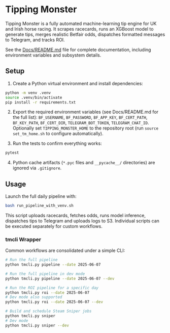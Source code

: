 # Tipping Monster

Tipping Monster is a fully automated machine-learning tip engine for UK and Irish horse racing. It scrapes racecards, runs an XGBoost model to generate tips, merges realistic Betfair odds, dispatches formatted messages to Telegram, and tracks ROI.

See the [Docs/README.md](Docs/README.md) file for complete documentation, including environment variables and subsystem details.

## Setup

1. Create a Python virtual environment and install dependencies:

```bash
python -m venv .venv
source .venv/bin/activate
pip install -r requirements.txt
```

2. Export the required environment variables (see Docs/README.md for the full list):
`BF_USERNAME`, `BF_PASSWORD`, `BF_APP_KEY`, `BF_CERT_PATH`, `BF_KEY_PATH`, `BF_CERT_DIR`, `TELEGRAM_BOT_TOKEN`, `TELEGRAM_CHAT_ID`.
Optionally set `TIPPING_MONSTER_HOME` to the repository root (run `source set_tm_home.sh` to configure automatically).

3. Run the tests to confirm everything works:

```bash
pytest
```

4. Python cache artifacts (`*.pyc` files and `__pycache__/` directories) are ignored via `.gitignore`.

## Usage

Launch the full daily pipeline with:

```bash
bash run_pipeline_with_venv.sh
```

This script uploads racecards, fetches odds, runs model inference, dispatches tips to Telegram and uploads logs to S3. Individual scripts can be executed separately for custom workflows.

### tmcli Wrapper

Common workflows are consolidated under a simple CLI:

```bash
# Run the full pipeline
python tmcli.py pipeline --date 2025-06-07

# Run the full pipeline in dev mode
python tmcli.py pipeline --date 2025-06-07 --dev

# Run the ROI pipeline for a specific day
python tmcli.py roi --date 2025-06-07
# Dev mode also supported
python tmcli.py roi --date 2025-06-07 --dev

# Build and schedule Steam Sniper jobs
python tmcli.py sniper
# Dev mode
python tmcli.py sniper --dev
```

